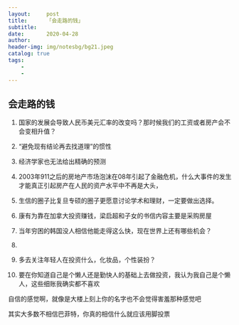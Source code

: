 ```yaml
---
layout:     post
title:      「会走路的钱」
subtitle:   
date:       2020-04-28
author:     
header-img: img/notesbg/bg21.jpeg
catalog: true
tags:
    - 
    - 
---
```

## 会走路的钱
1. 国家的发展会导致人民币美元汇率的改变吗？那时候我们的工资或者房产会不会变相升值？
2. “避免现有结论再去找道理”的惯性
3. 经济学家也无法给出精确的预测
4. 2003年911之后的房地产市场泡沫在08年引起了金融危机，什么大事件的发生才能真正引起房产在人民的资产水平中不再是大头，
5. 生信的圈子比复旦专硕的圈子更愿意讨论学术和理财，一定要做出选择。
6. 康有为靠在加拿大投资赚钱，梁启超和子女的书信内容主要是采购房屋
7. 当年穷困的韩国没人相信他能走得这么快，现在世界上还有哪些机会？
8. 


1. 多去关注年轻人在投资什么，化妆品，个性装扮？
2. 要在你知道自己是个懒人还是勤快人的基础上去做投资，我认为我自己是个懒人，这些细账我确实都不喜欢

自信的感觉啊，就像是大楼上刻上你的名字也不会觉得害羞那种感觉吧

其实大多数不相信巴菲特，你真的相信什么就应该用脚投票